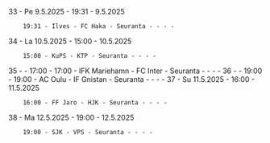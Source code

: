 33 - Pe 9.5.2025 - 19:31 - 9.5.2025
        
        19:31 - Ilves - FC Haka - Seuranta - - - -
34 - La 10.5.2025 - 15:00 - 10.5.2025
        
        15:00 - KuPS - KTP - Seuranta - - - -
35 -  - 17:00 - 17:00 - IFK Mariehamn - FC Inter - Seuranta - - - -
36 -  - 19:00 - 19:00 - AC Oulu - IF Gnistan - Seuranta - - - -
37 - Su 11.5.2025 - 16:00 - 11.5.2025
        
        16:00 - FF Jaro - HJK - Seuranta - - - -
38 - Ma 12.5.2025 - 19:00 - 12.5.2025
        
        19:00 - SJK - VPS - Seuranta - - - -
